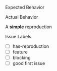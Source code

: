<!--
  Thanks for filing an issue on Apollo Link!

  Please make sure that you include the following information to ensure that your issue is actionable.

  If you're filing a feature request, you do not need to follow the outline below,
  but please check the label for feature below
-->

Expected Behavior
<!--
What you were trying to accomplish when the bug occurred, and as much code as possible related to the source of the problem.
-->

Actual Behavior
<!--
A description of what actually happened, including a screenshot or copy-paste of any related error messages, logs, or other output that might be related.
Places to look for information include your browser console, server console, and network logs.
-->

A **simple** reproduction
<!--
example: A Codesandbox or GitHub repository that anyone can clone to observe the problem
-->

Issue Labels

<!--
While not necessary, you can help organize our issues by labeling this issue when you open it.  To add a label automatically, simply [x] mark the appropriate box below:
-->

- [ ] has-reproduction
- [ ] feature
- [ ] blocking
- [ ] good first issue

<!--
To add a label not listed above, simply place `/label another-label-name` on a line by itself.
-->
